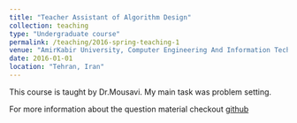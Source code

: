 ```yaml
---
title: "Teacher Assistant of Algorithm Design"
collection: teaching
type: "Undergraduate course"
permalink: /teaching/2016-spring-teaching-1
venue: "AmirKabir University, Computer Engineering And Information Technology Department"
date: 2016-01-01
location: "Tehran, Iran"
---
```


This course is taught by Dr.Mousavi. My main task was problem setting. <br> 

For more information about the question material checkout [github](https://github.com/AliMorty/2016-spring-algorithm-design-TA)
